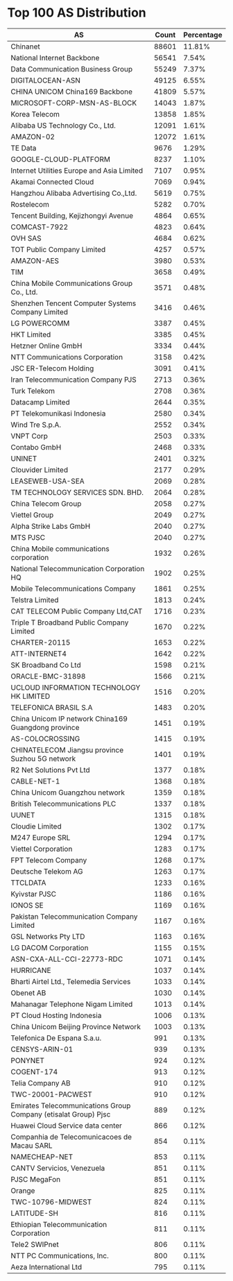 # Top 100 AS Distribution
| AS | Count | Percentage |
|----|----|----|
| Chinanet | 88601 | 11.81% |
| National Internet Backbone | 56541 | 7.54% |
| Data Communication Business Group | 55249 | 7.37% |
| DIGITALOCEAN-ASN | 49125 | 6.55% |
| CHINA UNICOM China169 Backbone | 41809 | 5.57% |
| MICROSOFT-CORP-MSN-AS-BLOCK | 14043 | 1.87% |
| Korea Telecom | 13858 | 1.85% |
| Alibaba US Technology Co., Ltd. | 12091 | 1.61% |
| AMAZON-02 | 12072 | 1.61% |
| TE Data | 9676 | 1.29% |
| GOOGLE-CLOUD-PLATFORM | 8237 | 1.10% |
| Internet Utilities Europe and Asia Limited | 7107 | 0.95% |
| Akamai Connected Cloud | 7069 | 0.94% |
| Hangzhou Alibaba Advertising Co.,Ltd. | 5619 | 0.75% |
| Rostelecom | 5282 | 0.70% |
| Tencent Building, Kejizhongyi Avenue | 4864 | 0.65% |
| COMCAST-7922 | 4823 | 0.64% |
| OVH SAS | 4684 | 0.62% |
| TOT Public Company Limited | 4257 | 0.57% |
| AMAZON-AES | 3980 | 0.53% |
| TIM | 3658 | 0.49% |
| China Mobile Communications Group Co., Ltd. | 3571 | 0.48% |
| Shenzhen Tencent Computer Systems Company Limited | 3416 | 0.46% |
| LG POWERCOMM | 3387 | 0.45% |
| HKT Limited | 3385 | 0.45% |
| Hetzner Online GmbH | 3334 | 0.44% |
| NTT Communications Corporation | 3158 | 0.42% |
| JSC ER-Telecom Holding | 3091 | 0.41% |
| Iran Telecommunication Company PJS | 2713 | 0.36% |
| Turk Telekom | 2708 | 0.36% |
| Datacamp Limited | 2644 | 0.35% |
| PT Telekomunikasi Indonesia | 2580 | 0.34% |
| Wind Tre S.p.A. | 2552 | 0.34% |
| VNPT Corp | 2503 | 0.33% |
| Contabo GmbH | 2468 | 0.33% |
| UNINET | 2401 | 0.32% |
| Clouvider Limited | 2177 | 0.29% |
| LEASEWEB-USA-SEA | 2069 | 0.28% |
| TM TECHNOLOGY SERVICES SDN. BHD. | 2064 | 0.28% |
| China Telecom Group | 2058 | 0.27% |
| Viettel Group | 2049 | 0.27% |
| Alpha Strike Labs GmbH | 2040 | 0.27% |
| MTS PJSC | 2040 | 0.27% |
| China Mobile communications corporation | 1932 | 0.26% |
| National Telecommunication Corporation HQ | 1902 | 0.25% |
| Mobile Telecommunications Company | 1861 | 0.25% |
| Telstra Limited | 1813 | 0.24% |
| CAT TELECOM Public Company Ltd,CAT | 1716 | 0.23% |
| Triple T Broadband Public Company Limited | 1670 | 0.22% |
| CHARTER-20115 | 1653 | 0.22% |
| ATT-INTERNET4 | 1642 | 0.22% |
| SK Broadband Co Ltd | 1598 | 0.21% |
| ORACLE-BMC-31898 | 1566 | 0.21% |
| UCLOUD INFORMATION TECHNOLOGY HK LIMITED | 1516 | 0.20% |
| TELEFONICA BRASIL S.A | 1483 | 0.20% |
| China Unicom IP network China169 Guangdong province | 1451 | 0.19% |
| AS-COLOCROSSING | 1415 | 0.19% |
| CHINATELECOM Jiangsu province Suzhou 5G network | 1401 | 0.19% |
| R2 Net Solutions Pvt Ltd | 1377 | 0.18% |
| CABLE-NET-1 | 1368 | 0.18% |
| China Unicom Guangzhou network | 1359 | 0.18% |
| British Telecommunications PLC | 1337 | 0.18% |
| UUNET | 1315 | 0.18% |
| Cloudie Limited | 1302 | 0.17% |
| M247 Europe SRL | 1294 | 0.17% |
| Viettel Corporation | 1283 | 0.17% |
| FPT Telecom Company | 1268 | 0.17% |
| Deutsche Telekom AG | 1263 | 0.17% |
| TTCLDATA | 1233 | 0.16% |
| Kyivstar PJSC | 1186 | 0.16% |
| IONOS SE | 1169 | 0.16% |
| Pakistan Telecommunication Company Limited | 1167 | 0.16% |
| GSL Networks Pty LTD | 1163 | 0.16% |
| LG DACOM Corporation | 1155 | 0.15% |
| ASN-CXA-ALL-CCI-22773-RDC | 1071 | 0.14% |
| HURRICANE | 1037 | 0.14% |
| Bharti Airtel Ltd., Telemedia Services | 1033 | 0.14% |
| Obenet AB | 1030 | 0.14% |
| Mahanagar Telephone Nigam Limited | 1013 | 0.14% |
| PT Cloud Hosting Indonesia | 1006 | 0.13% |
| China Unicom Beijing Province Network | 1003 | 0.13% |
| Telefonica De Espana S.a.u. | 991 | 0.13% |
| CENSYS-ARIN-01 | 939 | 0.13% |
| PONYNET | 924 | 0.12% |
| COGENT-174 | 913 | 0.12% |
| Telia Company AB | 910 | 0.12% |
| TWC-20001-PACWEST | 910 | 0.12% |
| Emirates Telecommunications Group Company (etisalat Group) Pjsc | 889 | 0.12% |
| Huawei Cloud Service data center | 866 | 0.12% |
| Companhia de Telecomunicacoes de Macau SARL | 854 | 0.11% |
| NAMECHEAP-NET | 853 | 0.11% |
| CANTV Servicios, Venezuela | 851 | 0.11% |
| PJSC MegaFon | 851 | 0.11% |
| Orange | 825 | 0.11% |
| TWC-10796-MIDWEST | 824 | 0.11% |
| LATITUDE-SH | 816 | 0.11% |
| Ethiopian Telecommunication Corporation | 811 | 0.11% |
| Tele2 SWIPnet | 806 | 0.11% |
| NTT PC Communications, Inc. | 800 | 0.11% |
| Aeza International Ltd | 795 | 0.11% |
